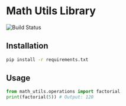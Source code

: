 # Math Utils Library

![Build Status](https://github.com/JeffrinNadar/math-utils/actions/workflows/python-app.yml/badge.svg)

## Installation
```bash
pip install -r requirements.txt
```

## Usage
```python
from math_utils.operations import factorial
print(factorial(5)) # Output: 120
```